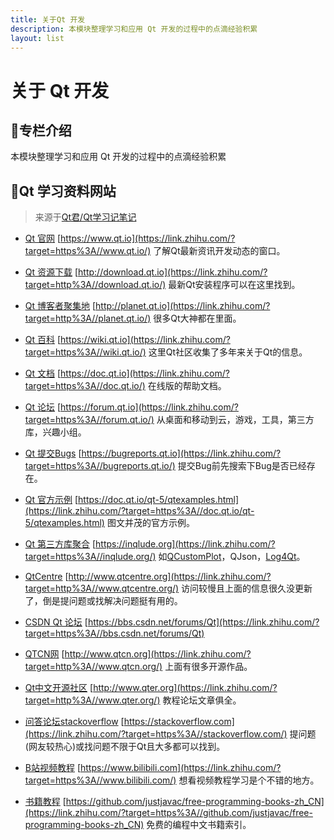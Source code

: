 ```yaml
---
title: 关于Qt 开发
description: 本模块整理学习和应用 Qt 开发的过程中的点滴经验积累
layout: list
---
```


# 关于 Qt 开发

## :floppy_disk:专栏介绍

本模块整理学习和应用 Qt 开发的过程中的点滴经验积累

##  :information_desk_person:Qt 学习资料网站

> 来源于[Qt君/Qt学习记笔记](https://zhuanlan.zhihu.com/p/77638176)

- [Qt 官网](https://link.zhihu.com/?target=https%3A//www.qt.io/)
  [https://www.qt.io](https://link.zhihu.com/?target=https%3A//www.qt.io/)
  了解Qt最新资讯开发动态的窗口。

- [Qt 资源下载](https://link.zhihu.com/?target=http%3A//download.qt.io/)
  [http://download.qt.io](https://link.zhihu.com/?target=http%3A//download.qt.io/)
  最新Qt安装程序可以在这里找到。

- [Qt 博客者聚集地](https://link.zhihu.com/?target=http%3A//planet.qt.io/)
  [http://planet.qt.io](https://link.zhihu.com/?target=http%3A//planet.qt.io/)
  很多Qt大神都在里面。

- [Qt 百科](https://link.zhihu.com/?target=https%3A//wiki.qt.io/)
  [https://wiki.qt.io](https://link.zhihu.com/?target=https%3A//wiki.qt.io/)
  这里Qt社区收集了多年来关于Qt的信息。

- [Qt 文档](https://link.zhihu.com/?target=https%3A//doc.qt.io/)
  [https://doc.qt.io](https://link.zhihu.com/?target=https%3A//doc.qt.io/)
  在线版的帮助文档。

- [Qt 论坛](https://link.zhihu.com/?target=https%3A//forum.qt.io/)
  [https://forum.qt.io](https://link.zhihu.com/?target=https%3A//forum.qt.io/)
  从桌面和移动到云，游戏，工具，第三方库，兴趣小组。

- [Qt 提交Bugs](https://link.zhihu.com/?target=https%3A//bugreports.qt.io/)
  [https://bugreports.qt.io](https://link.zhihu.com/?target=https%3A//bugreports.qt.io/)
  提交Bug前先搜索下Bug是否已经存在。

- [Qt 官方示例](https://link.zhihu.com/?target=https%3A//doc.qt.io/qt-5/qtexamples.html)
  [https://doc.qt.io/qt-5/qtexamples.html](https://link.zhihu.com/?target=https%3A//doc.qt.io/qt-5/qtexamples.html)
  图文并茂的官方示例。

- [Qt 第三方库聚合](https://link.zhihu.com/?target=https%3A//inqlude.org/)
  [https://inqlude.org](https://link.zhihu.com/?target=https%3A//inqlude.org/)
  如[QCustomPlot](https://zhida.zhihu.com/search?content_id=105382518&content_type=Article&match_order=1&q=QCustomPlot&zd_token=eyJhbGciOiJIUzI1NiIsInR5cCI6IkpXVCJ9.eyJpc3MiOiJ6aGlkYV9zZXJ2ZXIiLCJleHAiOjE3NTc4MjExODEsInEiOiJRQ3VzdG9tUGxvdCIsInpoaWRhX3NvdXJjZSI6ImVudGl0eSIsImNvbnRlbnRfaWQiOjEwNTM4MjUxOCwiY29udGVudF90eXBlIjoiQXJ0aWNsZSIsIm1hdGNoX29yZGVyIjoxLCJ6ZF90b2tlbiI6bnVsbH0.u6vNd0S8yM7PM2yF7xYemxrvuHV5wu2yxcQSUenlX8M&zhida_source=entity)，QJson，[Log4Qt](https://zhida.zhihu.com/search?content_id=105382518&content_type=Article&match_order=1&q=Log4Qt&zd_token=eyJhbGciOiJIUzI1NiIsInR5cCI6IkpXVCJ9.eyJpc3MiOiJ6aGlkYV9zZXJ2ZXIiLCJleHAiOjE3NTc4MjExODEsInEiOiJMb2c0UXQiLCJ6aGlkYV9zb3VyY2UiOiJlbnRpdHkiLCJjb250ZW50X2lkIjoxMDUzODI1MTgsImNvbnRlbnRfdHlwZSI6IkFydGljbGUiLCJtYXRjaF9vcmRlciI6MSwiemRfdG9rZW4iOm51bGx9.kxcE4mf-FUmqel430rzJOrRomoKAeetAzbPYwYpjEAw&zhida_source=entity)。

- [QtCentre](https://link.zhihu.com/?target=http%3A//www.qtcentre.org/)
  [http://www.qtcentre.org](https://link.zhihu.com/?target=http%3A//www.qtcentre.org/)
  访问较慢且上面的信息很久没更新了，倒是提问题或找解决问题挺有用的。

- [CSDN Qt 论坛](https://link.zhihu.com/?target=https%3A//bbs.csdn.net/forums/Qt)
  [https://bbs.csdn.net/forums/Qt](https://link.zhihu.com/?target=https%3A//bbs.csdn.net/forums/Qt)

- [QTCN网](https://link.zhihu.com/?target=http%3A//www.qtcn.org/)
  [http://www.qtcn.org](https://link.zhihu.com/?target=http%3A//www.qtcn.org/)
  上面有很多开源作品。

- [Qt中文开源社区](https://link.zhihu.com/?target=http%3A//www.qter.org/)
  [http://www.qter.org](https://link.zhihu.com/?target=http%3A//www.qter.org/)
  教程论坛文章俱全。

- [问答论坛stackoverflow](https://link.zhihu.com/?target=https%3A//stackoverflow.com/)
  [https://stackoverflow.com](https://link.zhihu.com/?target=https%3A//stackoverflow.com/)
  提问题(网友较热心)或找问题不限于Qt且大多都可以找到。

- [B站视频教程](https://link.zhihu.com/?target=https%3A//www.bilibili.com/)
  [https://www.bilibili.com](https://link.zhihu.com/?target=https%3A//www.bilibili.com/)
  想看视频教程学习是个不错的地方。

- [书籍教程](https://link.zhihu.com/?target=https%3A//github.com/justjavac/free-programming-books-zh_CN)
  [https://github.com/justjavac/free-programming-books-zh_CN](https://link.zhihu.com/?target=https%3A//github.com/justjavac/free-programming-books-zh_CN)
  免费的编程中文书籍索引。